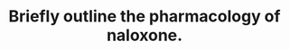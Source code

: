 ---
title: "Briefly outline the pharmacology of naloxone."
entityType: SAQ
exam: PEX
college: ANZCA
year: 2006
sitting: A
question: 07
passRate: 73
EC_expectedDomains:
- "The main points to include were: Pharmaceutics, Pharmacokinetics IV and IM administration, High clearance, short half life, High lipid solubility, Clinical implications, Pharmacodynamics Competitive mu opioid receptor antagonist, Clinical applications, Adverse effects"
EC_errorsCommon:
- "Common problems included; lack of organization, failure to discuss the important pharmacokinetic properties or the potential serious adverse effects of naloxone."
---